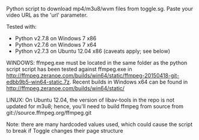 Python script to download mp4/m3u8/wvm files from toggle.sg. Paste your video URL as the 'url' parameter.

Tested with:
- Python v2.7.8 on Windows 7 x86
- Python v2.7.6 on Windows 7 x64
- Python v2.7.3 on Ubuntu 12.04 x86 (caveats apply; see below)

WINDOWS:
ffmpeg.exe must be located in the same folder as the python script
script has been tested against ffmpeg.exe in http://ffmpeg.zeranoe.com/builds/win64/static/ffmpeg-20150418-git-edbb9b5-win64-static.7z. Recent builds in Windows x64 can be found in http://ffmpeg.zeranoe.com/builds/win64/static/

LINUX:
On Ubuntu 12.04, the version of libav-tools in the repo is not updated for m3u8; hence, you'll need to build ffmpeg from source from git://source.ffmpeg.org/ffmpeg.git

Note: there are many hardcoded values used, which could cause the script to break if Toggle changes their page structure
